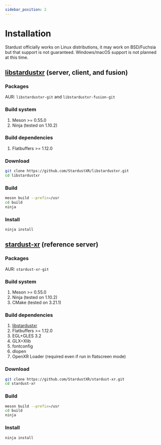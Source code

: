 ```yaml
---
sidebar_position: 2
---
```


# Installation

Stardust officially works on Linux distributions, it may work on BSD/Fuchsia but that support is not guaranteed. Windows/macOS support is not planned at this time.

## [libstardustxr](https://github.com/StardustXR/libstardustxr) (server, client, and fusion)

### Packages
AUR: `libstardustxr-git` and `libstardustxr-fusion-git`

### Build system
1. Meson >= 0.55.0
2. Ninja (tested on 1.10.2)

### Build dependencies
1. Flatbuffers >= 1.12.0

### Download
```bash
git clone https://github.com/StardustXR/libstardustxr.git
cd libstardustxr
```

### Build
```bash
meson build --prefix=/usr
cd build
ninja
```

### Install
```bash
ninja install
```

## [stardust-xr](https://github.com/StardustXR/stardust-xr) (reference server)

### Packages
AUR: `stardust-xr-git`

### Build system
1. Meson >= 0.55.0
2. Ninja (tested on 1.10.2)
3. CMake (tested on 3.21.1)

### Build dependencies
1. [libstardustxr](#libstardustxr-server-client-and-fusion)
2. Flatbuffers >= 1.12.0
3. EGL+GLES 3.2
4. GLX+Xlib
5. fontconfig
6. dlopen
7. OpenXR Loader (required even if run in flatscreen mode)

### Download
```bash
git clone https://github.com/StardustXR/stardust-xr.git
cd stardust-xr
```

### Build
```bash
meson build --prefix=/usr
cd build
ninja
```

### Install
```bash
ninja install
```